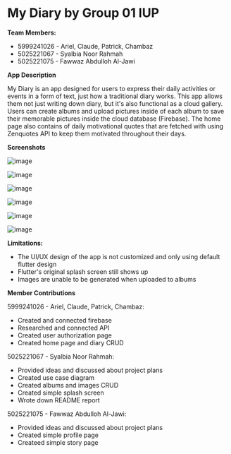 # My Diary by Group 01 IUP

**Team Members:**
- 5999241026 - Ariel, Claude, Patrick, Chambaz
- 5025221067 - Syalbia Noor Rahmah
- 5025221075 - Fawwaz Abdulloh Al-Jawi

**App Description**

My Diary is an app designed for users to express their daily activities or events in a form of text, just how a traditional diary works. This app allows them not just writing
down diary, but it's also functional as a cloud gallery. Users can create albums and upload pictures inside of each album to save their memorable pictures inside the cloud
database (Firebase). The home page also contains of daily motivational quotes that are fetched with using Zenquotes API to keep them motivated throughout their days.

**Screenshots**

![image](https://github.com/user-attachments/assets/32c01adc-3951-4ce3-8052-51f538bddf2a)

![image](https://github.com/user-attachments/assets/208c1a75-b379-437e-9ce4-6ae7cda4499b)

![image](https://github.com/user-attachments/assets/716aa00a-0c6e-4e89-b0ec-383b658da9bf)

![image](https://github.com/user-attachments/assets/02fda2f9-20d5-4d1c-b6df-5eb4b0d26da3)

![image](https://github.com/user-attachments/assets/be4bdd35-806e-4db3-80a1-366436f5c3e4)

![image](https://github.com/user-attachments/assets/6ba73b9e-9b0e-4fac-8b1c-3b837acce557)

**Limitations:**
- The UI/UX design of the app is not customized and only using default flutter design
- Flutter's original splash screen still shows up
- Images are unable to be generated when uploaded to albums

**Member Contributions**

5999241026 - Ariel, Claude, Patrick, Chambaz:
- Created and connected firebase
- Researched and connected API
- Created user authorization page
- Created home page and diary CRUD

5025221067 - Syalbia Noor Rahmah:
- Provided ideas and discussed about project plans
- Created use case diagram
- Created albums and images CRUD
- Created simple splash screen
- Wrote down README report

5025221075 - Fawwaz Abdulloh Al-Jawi:
- Provided ideas and discussed about project plans
- Created simple profile page
- Createed simple story page
